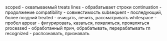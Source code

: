 scoped - охватываемый
treats lines - обрабатывает строки
continuation - продолжение
compatibility - совместимость
subsequent - последующий, более поздний
treated - очищать, лечить, рассматривать
whitespace - пробел
appear - фигурировать, казаться, появляться, проявляться
processed - обработанный прич, обрабатывать, перерабатывать гл
recognized - распознавать, признавать
